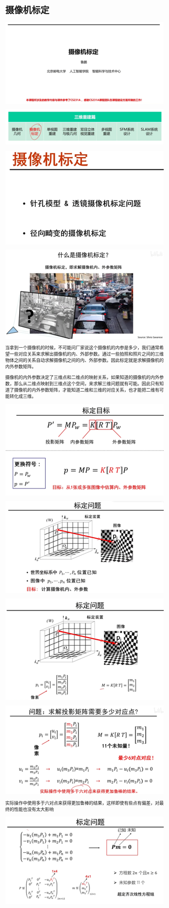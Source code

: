 # 摄像机标定

![](./res/摄像机标定.png)

![](./res/摄像机标定_1.png)

![](./res/摄像机标定_2.png)

![](./res/什么是摄像机标定.png)

当拿到一个摄像机的时候，不可能问厂家说这个摄像机的内参是多少，我们通常希望一些对应关系来求解出摄像机的内、外部参数。通过一些拍照和照片之间的三维物体之间的关系自动求解摄像机之间的内、外部参数。因此标定就是求解摄像机的内外参数矩阵。

摄像机的内外参数决定了三维点和二维点的映射关系，如果知道的摄像机的内外参数，那么从二维点映射到三维点这个空间，来求解三维问题就有可能。因此只有知道了摄像机的内外参数矩阵，才能知道二维和三维的对应关系，也才能把二维有可能转化成三维。

![](./res/标定目标.png)

![](./res/标定问题.png)

![](./res/标定问题_1.png)

![](./res/求解投影矩阵.png)

实际操作中使用多于六对点来获得更加鲁棒的结果，这样即使有些点有偏差，对最终的性能也没有太大影响

![](./res/标定问题_2.png)